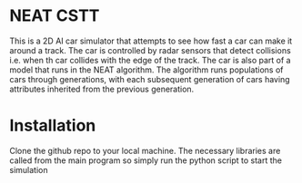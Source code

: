# NEAT CSTT
This is a 2D AI car simulator that attempts to see how fast a car can make it around a track.
The car is controlled by radar sensors that detect collisions i.e. when th car collides with the edge of the track.
The car is also part of a model that runs in the NEAT algorithm. The algorithm runs populations of cars through generations, with each subsequent generation of cars having attributes inherited from the previous generation.
# Installation
Clone the github repo to your local machine.
The necessary libraries are called from the main program so simply run the python script to start the simulation
